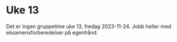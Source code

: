 # Uke 13

Det er ingen gruppetime uke 13, fredag 2023-11-24. Jobb heller med eksamensforberedelser på egenhånd.
